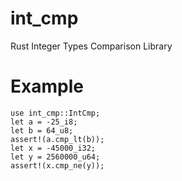 # int_cmp
Rust Integer Types Comparison Library

# Example

```rust, no_run
use int_cmp::IntCmp;
let a = -25_i8;
let b = 64_u8;
assert!(a.cmp_lt(b));
let x = -45000_i32;
let y = 2560000_u64;
assert!(x.cmp_ne(y));
```